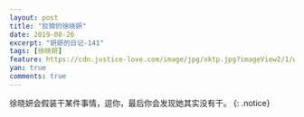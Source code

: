 ```yaml
---
layout: post
title: "狡猾的徐晓妍"
date: 2019-08-26
excerpt: "妍妍的日记-141"
tags: [徐晓妍]
feature: https://cdn.justice-love.com/image/jpg/xktp.jpg?imageView2/1/w/1200/h/500
yan: true
comments: true
---
```

徐晓妍会假装干某件事情，逗你，最后你会发现她其实没有干。
{: .notice}
